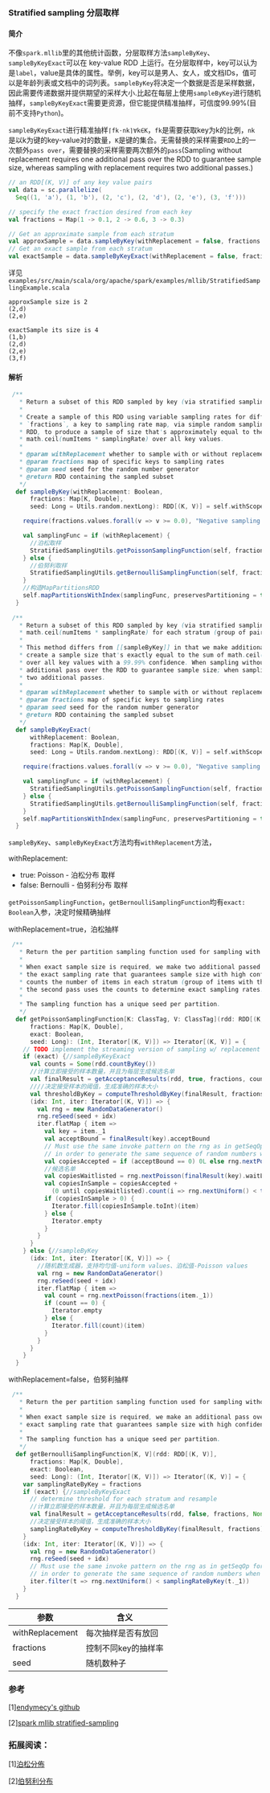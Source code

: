 ### Stratified sampling 分层取样
#### 简介
不像`spark.mllib`里的其他统计函数，分层取样方法`sampleByKey`、`sampleByKeyExact`可以在 key-value RDD 上运行。在分层取样中，key可以认为是`label`，value是具体的属性。举例，key可以是男人、女人，或文档IDs，值可以是年龄列表或文档中的词列表。`sampleByKey`将决定一个数据是否是采样数据，因此需要传递数据并提供期望的采样大小.比起在每层上使用`sampleByKey`进行随机抽样，`sampleByKeyExact`需要更资源，但它能提供精准抽样，可信度99.99%(目前不支持`Python`)。

`sampleByKeyExact`进行精准抽样`⌈fk⋅nk⌉∀k∈K`，`fk`是需要获取key为k的比例，`nk`是以k为键的key-value对的数量，`K`是键的集合。无需替换的采样需要`RDD`上的一次额外`pass over`，需要替换的采样需要两次额外的`pass`(Sampling without replacement requires one additional pass over the RDD to guarantee sample size, whereas sampling with replacement requires two additional passes.)
```scala
// an RDD[(K, V)] of any key value pairs
val data = sc.parallelize(
  Seq((1, 'a'), (1, 'b'), (2, 'c'), (2, 'd'), (2, 'e'), (3, 'f')))

// specify the exact fraction desired from each key
val fractions = Map(1 -> 0.1, 2 -> 0.6, 3 -> 0.3)

// Get an approximate sample from each stratum
val approxSample = data.sampleByKey(withReplacement = false, fractions = fractions)
// Get an exact sample from each stratum
val exactSample = data.sampleByKeyExact(withReplacement = false, fractions = fractions)
```
详见`examples/src/main/scala/org/apache/spark/examples/mllib/StratifiedSamplingExample.scala`

```text
approxSample size is 2
(2,d)
(2,e)

exactSample its size is 4
(1,b)
(2,d)
(2,e)
(3,f)
```

#### 解析
```scala
 /**
   * Return a subset of this RDD sampled by key (via stratified sampling).
   *
   * Create a sample of this RDD using variable sampling rates for different keys as specified by
   * `fractions`, a key to sampling rate map, via simple random sampling with one pass over the
   * RDD, to produce a sample of size that's approximately equal to the sum of
   * math.ceil(numItems * samplingRate) over all key values.
   *
   * @param withReplacement whether to sample with or without replacement
   * @param fractions map of specific keys to sampling rates
   * @param seed seed for the random number generator
   * @return RDD containing the sampled subset
   */
  def sampleByKey(withReplacement: Boolean,
      fractions: Map[K, Double],
      seed: Long = Utils.random.nextLong): RDD[(K, V)] = self.withScope {

    require(fractions.values.forall(v => v >= 0.0), "Negative sampling rates.")

    val samplingFunc = if (withReplacement) {
      //泊松取样
      StratifiedSamplingUtils.getPoissonSamplingFunction(self, fractions, false, seed)
    } else {
      //伯努利取样
      StratifiedSamplingUtils.getBernoulliSamplingFunction(self, fractions, false, seed)
    }
    //构造MapPartitionsRDD
    self.mapPartitionsWithIndex(samplingFunc, preservesPartitioning = true)
  }
  
 /**
   * Return a subset of this RDD sampled by key (via stratified sampling) containing exactly
   * math.ceil(numItems * samplingRate) for each stratum (group of pairs with the same key).
   *
   * This method differs from [[sampleByKey]] in that we make additional passes over the RDD to
   * create a sample size that's exactly equal to the sum of math.ceil(numItems * samplingRate)
   * over all key values with a 99.99% confidence. When sampling without replacement, we need one
   * additional pass over the RDD to guarantee sample size; when sampling with replacement, we need
   * two additional passes.
   *
   * @param withReplacement whether to sample with or without replacement
   * @param fractions map of specific keys to sampling rates
   * @param seed seed for the random number generator
   * @return RDD containing the sampled subset
   */
  def sampleByKeyExact(
      withReplacement: Boolean,
      fractions: Map[K, Double],
      seed: Long = Utils.random.nextLong): RDD[(K, V)] = self.withScope {

    require(fractions.values.forall(v => v >= 0.0), "Negative sampling rates.")

    val samplingFunc = if (withReplacement) {
      StratifiedSamplingUtils.getPoissonSamplingFunction(self, fractions, true, seed)
    } else {
      StratifiedSamplingUtils.getBernoulliSamplingFunction(self, fractions, true, seed)
    }
    self.mapPartitionsWithIndex(samplingFunc, preservesPartitioning = true)
  }
```
`sampleByKey`、`sampleByKeyExact`方法均有`withReplacement`方法，

withReplacement:
 - true: Poisson - 泊松分布 取样
 - false: Bernoulli - 伯努利分布 取样

`getPoissonSamplingFunction`，`getBernoulliSamplingFunction`均有`exact: Boolean`入参，决定时候精确抽样

withReplacement=true，泊松抽样
```scala
 /**
   * Return the per partition sampling function used for sampling with replacement.
   *
   * When exact sample size is required, we make two additional passed over the RDD to determine
   * the exact sampling rate that guarantees sample size with high confidence. The first pass
   * counts the number of items in each stratum (group of items with the same key) in the RDD, and
   * the second pass uses the counts to determine exact sampling rates.
   *
   * The sampling function has a unique seed per partition.
   */
  def getPoissonSamplingFunction[K: ClassTag, V: ClassTag](rdd: RDD[(K, V)],
      fractions: Map[K, Double],
      exact: Boolean,
      seed: Long): (Int, Iterator[(K, V)]) => Iterator[(K, V)] = {
    // TODO implement the streaming version of sampling w/ replacement that doesn't require counts
    if (exact) {//sampleByKeyExact
      val counts = Some(rdd.countByKey())
      //计算立即接受的样本数量，并且为每层生成候选名单
      val finalResult = getAcceptanceResults(rdd, true, fractions, counts, seed)
      ////决定接受样本的阈值，生成准确的样本大小
      val thresholdByKey = computeThresholdByKey(finalResult, fractions)
      (idx: Int, iter: Iterator[(K, V)]) => {
        val rng = new RandomDataGenerator()
        rng.reSeed(seed + idx)
        iter.flatMap { item =>
          val key = item._1
          val acceptBound = finalResult(key).acceptBound
          // Must use the same invoke pattern on the rng as in getSeqOp for with replacement
          // in order to generate the same sequence of random numbers when creating the sample
          val copiesAccepted = if (acceptBound == 0) 0L else rng.nextPoisson(acceptBound)
          //候选名单
          val copiesWaitlisted = rng.nextPoisson(finalResult(key).waitListBound)
          val copiesInSample = copiesAccepted +
            (0 until copiesWaitlisted).count(i => rng.nextUniform() < thresholdByKey(key))
          if (copiesInSample > 0) {
            Iterator.fill(copiesInSample.toInt)(item)
          } else {
            Iterator.empty
          }
        }
      }
    } else {//sampleByKey
      (idx: Int, iter: Iterator[(K, V)]) => {
        //随机数生成器，支持均匀值-uniform values、泊松值-Poisson values
        val rng = new RandomDataGenerator()
        rng.reSeed(seed + idx)
        iter.flatMap { item =>
          val count = rng.nextPoisson(fractions(item._1))
          if (count == 0) {
            Iterator.empty
          } else {
            Iterator.fill(count)(item)
          }
        }
      }
    }
  }
```

withReplacement=false，伯努利抽样
```scala
 /**
   * Return the per partition sampling function used for sampling without replacement.
   *
   * When exact sample size is required, we make an additional pass over the RDD to determine the
   * exact sampling rate that guarantees sample size with high confidence.
   *
   * The sampling function has a unique seed per partition.
   */
  def getBernoulliSamplingFunction[K, V](rdd: RDD[(K, V)],
      fractions: Map[K, Double],
      exact: Boolean,
      seed: Long): (Int, Iterator[(K, V)]) => Iterator[(K, V)] = {
    var samplingRateByKey = fractions
    if (exact) {//sampleByKeyExact
      // determine threshold for each stratum and resample
      //计算立即接受的样本数量，并且为每层生成候选名单
      val finalResult = getAcceptanceResults(rdd, false, fractions, None, seed)
      //决定接受样本的阈值，生成准确的样本大小
      samplingRateByKey = computeThresholdByKey(finalResult, fractions)
    }
    (idx: Int, iter: Iterator[(K, V)]) => {
      val rng = new RandomDataGenerator()
      rng.reSeed(seed + idx)
      // Must use the same invoke pattern on the rng as in getSeqOp for without replacement
      // in order to generate the same sequence of random numbers when creating the sample
      iter.filter(t => rng.nextUniform() < samplingRateByKey(t._1))
    }
  }
```

参数 | 含义
---|---
withReplacement | 每次抽样是否有放回
fractions | 控制不同key的抽样率
seed | 随机数种子

### 参考
[1][endymecy's github](https://github.com/endymecy/spark-ml-source-analysis/blob/master/%E5%9F%BA%E6%9C%AC%E7%BB%9F%E8%AE%A1/tratified-sampling.md)

[2][spark mllib stratified-sampling](http://spark.apache.org/docs/latest/mllib-statistics.html#stratified-sampling)

### 拓展阅读：

[1][泊松分佈](https://zh.wikipedia.org/wiki/%E6%B3%8A%E6%9D%BE%E5%88%86%E4%BD%88)

[2][伯努利分布](https://zh.wikipedia.org/wiki/%E4%BC%AF%E5%8A%AA%E5%88%A9%E5%88%86%E5%B8%83)



